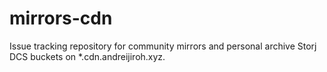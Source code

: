 # mirrors-cdn
Issue tracking repository for community mirrors and personal archive Storj DCS buckets on *.cdn.andreijiroh.xyz.

